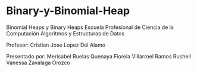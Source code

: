 # Binary-y-Binomial-Heap


Binomial Heaps y Binary Heaps
Escuela Profesional de  Ciencia de la Computación
Algoritmos y Estructuras de Datos

Profesor: Cristian Jose Lopez Del Alamo

Presentado por:
Merisabel Ruelas Quenaya 
Fiorela Villarroel Ramos 
Rushell Vanessa Zavalaga Orozco
